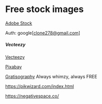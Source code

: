 

# Free stock images




[Adobe Stock](https://stock.adobe.com/uk/free?clickref=1011lwBDbxnZ&mv=affiliate&mv2=pz&as_camptype=&as_channel=affiliate&as_source=partnerize&as_campaign=futurepublishing)

Auth: google[clone278@gmail.com]


##### Vecteezy

[Vecteezy](https://www.vecteezy.com/free-photos/digital-technology?license-free=true)



[Pixabay](https://pixabay.com/)


[Gratisography](https://gratisography.com/)
Always whimzy, always FREE


https://pikwizard.com/index.html

https://negativespace.co/